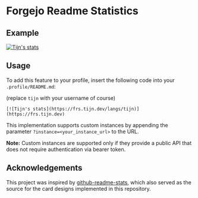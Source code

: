 # Forgejo Readme Statistics

## Example

[![Tijn's stats](https://frs.tijn.dev/langs/tijn)](https://frs.tijn.dev)

## Usage

To add this feature to your profile, insert the following code into your `.profile/README.md`:

(replace `tijn` with your username of course)

```
[![Tijn's stats](https://frs.tijn.dev/langs/tijn)](https://frs.tijn.dev)
```

This implementation supports custom instances by appending the parameter `?instance=<your_instance_url>` to the URL.

**Note:** Custom instances are supported only if they provide a public API that does not require authentication via bearer token.

## Acknowledgements

This project was inspired by [github-readme-stats](https://github.com/anuraghazra/github-readme-stats), which also served as the source for the card designs implemented in this repository.
